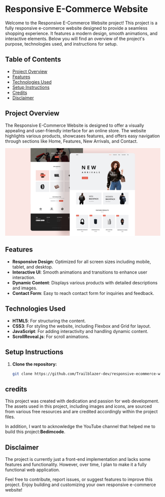 # Responsive E-Commerce Website

Welcome to the Responsive E-Commerce Website project! This project is a fully responsive e-commerce website designed to provide a seamless shopping experience. It features a modern design, smooth animations, and interactive elements. Below you will find an overview of the project's purpose, technologies used, and instructions for setup.

## Table of Contents

- [Project Overview](#project-overview)
- [Features](#features)
- [Technologies Used](#technologies-used)
- [Setup Instructions](#setup-instructions)
- [Credits](#credits)
- [Disclaimer](#disclaimer)

## Project Overview

The Responsive E-Commerce Website is designed to offer a visually appealing and user-friendly interface for an online store. The website highlights various products, showcases features, and offers easy navigation through sections like Home, Features, New Arrivals, and Contact.

![Responsive E-Commerce Website](./preview.png)

## Features

- **Responsive Design**: Optimized for all screen sizes including mobile, tablet, and desktop.
- **Interactive UI**: Smooth animations and transitions to enhance user interaction.
- **Dynamic Content**: Displays various products with detailed descriptions and images.
- **Contact Form**: Easy to reach contact form for inquiries and feedback.

## Technologies Used

- **HTML5**: For structuring the content.
- **CSS3**: For styling the website, including Flexbox and Grid for layout.
- **JavaScript**: For adding interactivity and handling dynamic content.
- **ScrollReveal.js**: For scroll animations.

## Setup Instructions

1. **Clone the repository:**

   ```bash
   git clone https://github.com/Trailblazer-dev/responsive-ecommerce-website.git

## credits

This project was created with dedication and passion for web development. The assets used in this project, including images and icons, are sourced from various free resources and are credited accordingly within the project files.

In addition, I want to acknowledge the YouTube channel that helped me to build this project:**Bedimcode**.

## Disclaimer

The project is currently just a front-end implementation and lacks some features and functionality. However, over time, I plan to make it a fully functional web application.

Feel free to contribute, report issues, or suggest features to improve this project. Enjoy building and customizing your own responsive e-commerce website!
